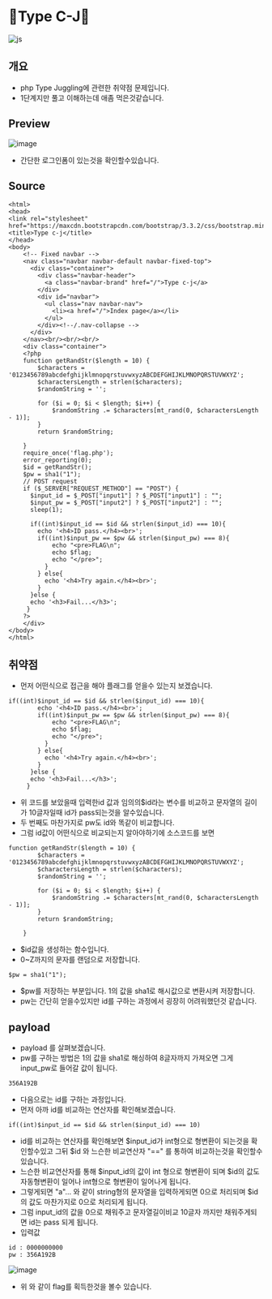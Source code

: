 # 🤥Type C-J🤥
![js](https://img.shields.io/badge/PHP-777BB4?style=for-the-badge&logo=php&logoColor=white)

## 개요
 - php Type Juggling에 관련한 취약점 문제입니다.
 - 1단계지만 풀고 이해하는데 애좀 먹은것같습니다.

## Preview
![image](https://github.com/ChCh0i/dreamhack/assets/108965611/3afbded2-65b1-4eb4-93a0-f46a348b4840)

 - 간단한 로그인폼이 있는것을 확인할수있습니다.

## Source
```
<html>
<head>
<link rel="stylesheet" href="https://maxcdn.bootstrapcdn.com/bootstrap/3.3.2/css/bootstrap.min.css">
<title>Type c-j</title>
</head>
<body>
    <!-- Fixed navbar -->
    <nav class="navbar navbar-default navbar-fixed-top">
      <div class="container">
        <div class="navbar-header">
          <a class="navbar-brand" href="/">Type c-j</a>
        </div>
        <div id="navbar">
          <ul class="nav navbar-nav">
            <li><a href="/">Index page</a></li>
          </ul>
        </div><!--/.nav-collapse -->
      </div>
    </nav><br/><br/><br/>
    <div class="container">
    <?php
    function getRandStr($length = 10) {
        $characters = '0123456789abcdefghijklmnopqrstuvwxyzABCDEFGHIJKLMNOPQRSTUVWXYZ';
        $charactersLength = strlen($characters);
        $randomString = '';
    
        for ($i = 0; $i < $length; $i++) {
            $randomString .= $characters[mt_rand(0, $charactersLength - 1)];
        }
        return $randomString;

    }
    require_once('flag.php');
    error_reporting(0);
    $id = getRandStr();
    $pw = sha1("1");
    // POST request
    if ($_SERVER["REQUEST_METHOD"] == "POST") {
      $input_id = $_POST["input1"] ? $_POST["input1"] : "";
      $input_pw = $_POST["input2"] ? $_POST["input2"] : "";
      sleep(1);

      if((int)$input_id == $id && strlen($input_id) === 10){
        echo '<h4>ID pass.</h4><br>';
        if((int)$input_pw == $pw && strlen($input_pw) === 8){
            echo "<pre>FLAG\n";
            echo $flag;
            echo "</pre>";
          }
        } else{
          echo '<h4>Try again.</h4><br>';
        }
      }else {
      echo '<h3>Fail...</h3>';
     }
    ?> 
    </div> 
</body>
</html>
```

## 취약점
 - 먼저 어떤식으로 접근을 해야 플래그를 얻을수 있는지 보겠습니다.
```
if((int)$input_id == $id && strlen($input_id) === 10){
        echo '<h4>ID pass.</h4><br>';
        if((int)$input_pw == $pw && strlen($input_pw) === 8){
            echo "<pre>FLAG\n";
            echo $flag;
            echo "</pre>";
          }
        } else{
          echo '<h4>Try again.</h4><br>';
        }
      }else {
      echo '<h3>Fail...</h3>';
     }
```
 - 위 코드를 보았을때 입력한id 값과 임의의$id라는 변수를 비교하고 문자열의 길이가 10글자일때 id가 pass되는것을 알수있습니다.
 - 두 번째도 마찬가지로 pw도 id와 똑같이 비교합니다.
 - 그럼 id값이 어떤식으로 비교되는지 알아야하기에 소스코드를 보면
```
function getRandStr($length = 10) {
        $characters = '0123456789abcdefghijklmnopqrstuvwxyzABCDEFGHIJKLMNOPQRSTUVWXYZ';
        $charactersLength = strlen($characters);
        $randomString = '';
    
        for ($i = 0; $i < $length; $i++) {
            $randomString .= $characters[mt_rand(0, $charactersLength - 1)];
        }
        return $randomString;

    }
```
 - $id값을 생성하는 함수입니다.
 - 0~Z까지의 문자를 랜덤으로 저장합니다.
```
$pw = sha1("1");
```
 - $pw를 저장하는 부분입니다. 1의 값을 sha1로 해시값으로 변환시켜 저장합니다.
 - pw는 간단히 얻을수있지만 id를 구하는 과정에서 굉장히 어려워했던것 같습니다.

## payload
 - payload 를 살펴보겠습니다.
 - pw를 구하는 방법은 1의 값을 sha1로 해싱하여 8글자까지 가져오면 그게 input_pw로 들어갈 값이 됩니다.
```
356A192B
```
 - 다음으로는 id를 구하는 과정입니다.
 - 먼저 아까 id를 비교하는 연산자를 확인해보겠습니다.
```
if((int)$input_id == $id && strlen($input_id) === 10)
```
 - id를 비교하는 연산자를 확인해보면 $input_id가 int형으로 형변환이 되는것을 확인할수있고 그뒤 $id 와 느슨한 비교연산자 "==" 를 통하여 비교하는것을 확인할수 있습니다.
 - 느슨한 비교연산자를 통해 $input_id의 값이 int 형으로 형변환이 되며 $id의 값도 자동형변환이 일어나 int형으로 형변환이 일어나게 됩니다.
 - 그렇게되면 "a"... 와 같이 string형의 문자열을 입력하게되면 0으로 처리되며 $id의 값도 마찬가지로 0으로 처리되게 됩니다.
 - 그럼 input_id의 값을 0으로 채워주고 문자열길이비교 10글자 까지만 채워주게되면 id는 pass 되게 됩니다.
 - 입력값
```
id : 0000000000
pw : 356A192B
```

![image](https://github.com/ChCh0i/dreamhack/assets/108965611/e191f506-266f-460f-acfd-ad543a70d1ad)

 - 위 와 같이 flag를 획득한것을 볼수 있습니다.
